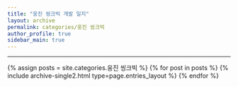 ```yaml
---
title: "웅진 씽크빅 개발 일지"
layout: archive
permalink: categories/웅진 씽크빅
author_profile: true
sidebar_main: true
---
```


<!-- 공백이 포함되어 있는 카테고리 이름의 경우 site.categories['a b c'] 이런식으로! -->

***

{% assign posts = site.categories.웅진 씽크빅 %}
{% for post in posts %} {% include archive-single2.html type=page.entries_layout %} {% endfor %}
